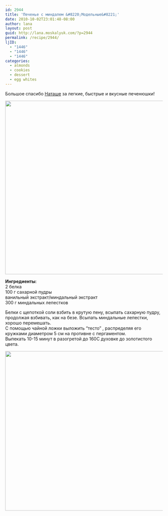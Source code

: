 ```yaml
---
id: 2944
title: 'Печенье с миндалем &#8220;Модельные&#8221;'
date: 2010-10-02T23:01:48-08:00
author: lana
layout: post
guid: http://lana.moskalyuk.com/?p=2944
permalink: /recipe/2944/
ljID:
  - "1446"
  - "1446"
  - "1446"
categories:
  - almonds
  - cookies
  - dessert
  - egg whites
---
```

Большое спасибо [Наташе](http://ns-makushkina.livejournal.com/39347.html?view=866483#t866483) за легкие, быстрые и вкусные печенюшки!

<img loading="lazy" class="alignnone" title="Almond cookies" src="http://farm5.static.flickr.com/4126/5045990157_9e0102fbe5_z.jpg" alt="" width="640" height="556" /> 

**Ингредиенты**:  
2 белка  
100 г сахарной пудры  
ванильный экстракт/миндальный экстракт  
300 г миндальных лепестков

Белки с щепоткой соли взбить в крутую пену, всыпать сахарную пудру, продолжая взбивать, как на безе. Всыпать миндальные лепестки, хорошо перемешать.  
С помощью чайной ложки выложить &#8220;тесто&#8221; , распределяя его кружками диаметром 5 см на противне с пергаментом.  
Выпекать 10-15 минут в разогретой до 160С духовке до золотистого цвета.

<img loading="lazy" class="alignnone" title="Almond cookies" src="http://farm5.static.flickr.com/4128/5045994147_a764b21cc2_z.jpg" alt="" width="640" height="511" />
